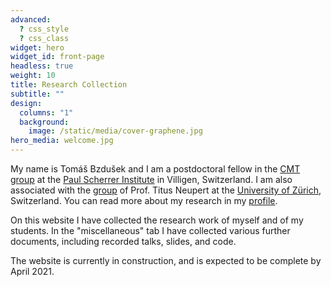 ```yaml
---
advanced:
  ? css_style
  ? css_class
widget: hero
widget_id: front-page
headless: true
weight: 10
title: Research Collection
subtitle: ""
design:
  columns: "1"
  background:
    image: /static/media/cover-graphene.jpg
hero_media: welcome.jpg
---
```

My name is Tomáš Bzdušek and I am a postdoctoral fellow in the [CMT group](https://www.psi.ch/en/lsm/cmt-group) at the [Paul Scherrer Institute](https://www.psi.ch/en) in Villigen, Switzerland. I am also associated with the [group](https://www.physik.uzh.ch/en/groups/neupert/team.html) of Prof. Titus Neupert at the [University of Zürich](https://www.uzh.ch/cmsssl/en.html), Switzerland. You can read more about my research in my [profile](https://www.tomasbzdusek.com/author/tomas-bzdusek/?target=_self).

On this website I have collected the research work of myself and of my students. <!--- You can follow our updates on Twitter. --> In the "miscellaneous" tab I have collected various further documents, including recorded talks, slides, and code. 

The website is currently in construction, and is expected to be complete by April 2021.
